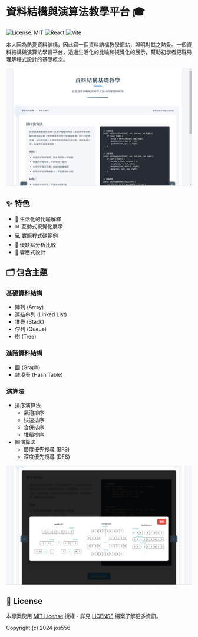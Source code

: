 # 資料結構與演算法教學平台 🎓

![License: MIT](https://img.shields.io/badge/License-MIT-yellow.svg)
![React](https://img.shields.io/badge/React-18.2.0-blue?logo=react)
![Vite](https://img.shields.io/badge/Vite-4.4.0-646CFF?logo=vite)

本人因為熱愛資料結構，因此寫一個資料結構教學網站，證明對其之熱愛。一個資料結構與演算法學習平台，透過生活化的比喻和視覺化的展示，幫助初學者更容易理解程式設計的基礎概念。

![平台預覽](src/assets/overview.png)

## ✨ 特色

- 🎯 生活化的比喻解釋
- 📊 互動式視覺化展示
- 💻 實際程式碼範例
- 🔄 優缺點分析比較
- 📱 響應式設計

## 🗂 包含主題

### 基礎資料結構

- 陣列 (Array)
- 連結串列 (Linked List)
- 堆疊 (Stack)
- 佇列 (Queue)
- 樹 (Tree)

### 進階資料結構

- 圖 (Graph)
- 雜湊表 (Hash Table)

### 演算法

- 排序演算法
  - 氣泡排序
  - 快速排序
  - 合併排序
  - 堆積排序
- 圖演算法
  - 廣度優先搜尋 (BFS)
  - 深度優先搜尋 (DFS)

![資料結構關係圖](src/assets/picture.png)

## 📄 License

本專案使用 [MIT License](LICENSE) 授權 - 詳見 [LICENSE](LICENSE) 檔案了解更多資訊。

Copyright (c) 2024 jos556
